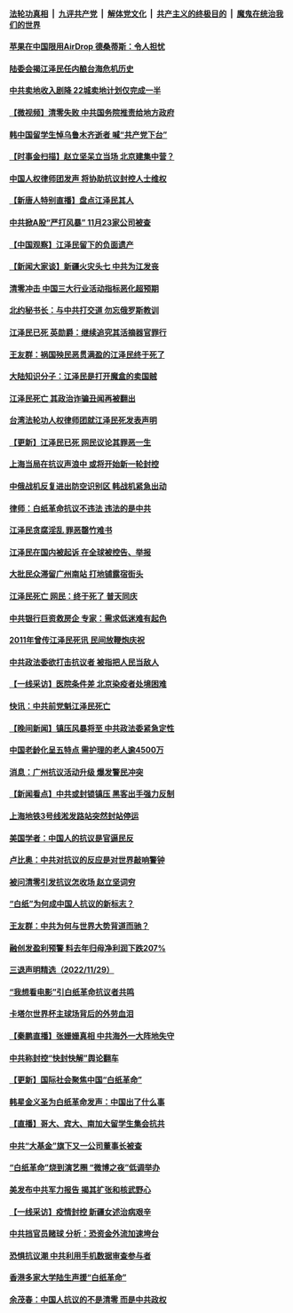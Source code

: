 ####  [法轮功真相](../../../../basic/blob/master/README.md?t=12010431) &nbsp;|&nbsp; [九评共产党](../../../../9ping.md/blob/master/README.md?t=12010431) &nbsp;|&nbsp; [解体党文化](../../../../jtdwh.md/blob/master/README.md?t=12010431)  &nbsp;|&nbsp; [共产主义的终极目的](../../../../gczydzjmd.md/blob/master/README.md?t=12010431) &nbsp;|&nbsp; [魔鬼在统治我们的世界](../../../../mgztzwmdsj.md/blob/master/README.md?t=12010431) 

#### [苹果在中国限用AirDrop 德桑蒂斯：令人担忧](../pages/nsc413/n13876137.md?t=12010431) 

#### [陆委会揭江泽民任内酿台海危机历史](../pages/nsc413/n13876196.md?t=12010431) 

#### [中共卖地收入剧降 22城卖地计划仅完成一半](../pages/nsc413/n13876229.md?t=12010431) 

#### [【微视频】清零失败 中共国务院推责给地方政府](../pages/nsc413/n13876084.md?t=12010431) 

#### [韩中国留学生悼乌鲁木齐逝者 喊“共产党下台”](../pages/nsc413/n13876166.md?t=12010431) 

#### [【时事金扫描】赵立坚呆立当场 北京建集中营？](../pages/nsc413/n13876191.md?t=12010431) 

#### [中国人权律师团发声 将协助抗议封控人士维权](../pages/nsc413/n13876064.md?t=12010431) 

#### [【新唐人特别直播】盘点江泽民其人](../pages/nsc413/n13876226.md?t=12010431) 

#### [中共掀A股“严打风暴” 11月23家公司被查](../pages/nsc413/n13876203.md?t=12010431) 

#### [【中国观察】江泽民留下的负面遗产](../pages/nsc413/n13876194.md?t=12010431) 

#### [【新闻大家谈】新疆火灾头七 中共为江发丧](../pages/nsc413/n13876165.md?t=12010431) 

#### [清零冲击 中国三大行业活动指标恶化超预期](../pages/nsc413/n13876195.md?t=12010431) 

#### [北约秘书长：与中共打交道 勿忘俄罗斯教训](../pages/nsc413/n13876156.md?t=12010431) 

#### [江泽民已死 英勋爵：继续追究其活摘器官罪行](../pages/nsc413/n13876197.md?t=12010431) 

#### [王友群：祸国殃民恶贯满盈的江泽民终于死了](../pages/nsc413/n13876096.md?t=12010431) 

#### [大陆知识分子：江泽民是打开魔盒的卖国贼](../pages/nsc413/n13876056.md?t=12010431) 

#### [江泽民死亡 其政治诈骗丑闻再被翻出](../pages/nsc413/n13876045.md?t=12010431) 

#### [台湾法轮功人权律师团就江泽民死发表声明](../pages/nsc413/n13876141.md?t=12010431) 

#### [【更新】江泽民已死 网民议论其罪恶一生](../pages/nsc413/n13876029.md?t=12010431) 

#### [上海当局在抗议声浪中 或将开始新一轮封控](../pages/nsc413/n13875873.md?t=12010431) 

#### [中俄战机反复进出防空识别区 韩战机紧急出动](../pages/nsc413/n13876063.md?t=12010431) 

#### [律师：白纸革命抗议不违法 违法的是中共](../pages/nsc413/n13875995.md?t=12010431) 

#### [江泽民贪腐淫乱 罪恶罄竹难书](../pages/nsc413/n13876017.md?t=12010431) 

#### [江泽民在国内被起诉 在全球被控告、举报](../pages/nsc413/n13876054.md?t=12010431) 

#### [大批民众滞留广州南站 打地铺露宿街头](../pages/nsc413/n13876026.md?t=12010431) 

#### [江泽民死亡 网民：终于死了 普天同庆](../pages/nsc413/n13875982.md?t=12010431) 

#### [中共银行巨资救房企 专家：需求低迷难有起色](../pages/nsc413/n13875280.md?t=12010431) 

#### [2011年曾传江泽民死讯 民间放鞭炮庆祝](../pages/nsc413/n13876008.md?t=12010431) 

#### [中共政法委欲打击抗议者 被指把人民当敌人](../pages/nsc413/n13875921.md?t=12010431) 

#### [【一线采访】医院条件差 北京染疫者处境困难](../pages/nsc413/n13875925.md?t=12010431) 

#### [快讯：中共前党魁江泽民死亡](../pages/nsc413/n13875999.md?t=12010431) 

#### [【晚间新闻】镇压风暴将至 中共政法委紧急定性](../pages/nsc413/n13875432.md?t=12010431) 


#### [中国老龄化呈五特点 需护理的老人逾4500万](../pages/nsc413/n13875255.md?t=12010431) 

#### [消息：广州抗议活动升级 爆发警民冲突](../pages/nsc413/n13875902.md?t=12010431) 

#### [【新闻看点】中共或封锁镇压 黑客出手强力反制](../pages/nsc413/n13875658.md?t=12010431) 

#### [上海地铁3号线淞发路站突然封站停运](../pages/nsc413/n13875759.md?t=12010431) 

#### [美国学者：中国人的抗议是官逼民反](../pages/nsc413/n13875852.md?t=12010431) 

#### [卢比奥：中共对抗议的反应是对世界敲响警钟](../pages/nsc413/n13875828.md?t=12010431) 

#### [被问清零引发抗议怎收场 赵立坚词穷](../pages/nsc413/n13875757.md?t=12010431) 

#### [“白纸”为何成中国人抗议的新标志？](../pages/nsc413/n13875761.md?t=12010431) 


#### [王友群：中共为何与世界大势背道而驰？](../pages/nsc413/n13875638.md?t=12010431) 

#### [融创发盈利预警 料去年归母净利润下跌207%](../pages/nsc413/n13875705.md?t=12010431) 

#### [三退声明精选（2022/11/29）](../pages/nsc413/n13875760.md?t=12010431) 

#### [“我想看电影”引白纸革命抗议者共鸣](../pages/nsc413/n13875742.md?t=12010431) 

#### [卡塔尔世界杯主球场背后的外劳血泪](../pages/nsc413/n13875681.md?t=12010431) 

#### [【秦鹏直播】张姗姗真相 中共海外一大阵地失守](../pages/nsc413/n13875626.md?t=12010431) 

#### [中共称封控“快封快解”舆论翻车](../pages/nsc413/n13875668.md?t=12010431) 

#### [【更新】国际社会聚焦中国“白纸革命”](../pages/nsc413/n13875376.md?t=12010431) 

#### [韩星金义圣为白纸革命发声：中国出了什么事](../pages/nsc413/n13875645.md?t=12010431) 

#### [【直播】哥大、宾大、南加大留学生集会抗共](../pages/nsc413/n13875540.md?t=12010431) 

#### [中共“大基金”旗下又一公司董事长被查](../pages/nsc413/n13875610.md?t=12010431) 

#### [“白纸革命”烧到演艺圈 “微博之夜”低调举办](../pages/nsc413/n13875558.md?t=12010431) 

#### [美发布中共军力报告 揭其扩张和核武野心](../pages/nsc413/n13875585.md?t=12010431) 

#### [【一线采访】疫情封控 新疆女述治病艰辛](../pages/nsc413/n13875400.md?t=12010431) 

#### [中共挡官员赌球 分析：恐资金外流加速垮台](../pages/nsc413/n13875242.md?t=12010431) 

#### [恐惧抗议潮 中共利用手机数据审查参与者](../pages/nsc413/n13875552.md?t=12010431) 

#### [香港多家大学陆生声援“白纸革命”](../pages/nsc413/n13875553.md?t=12010431) 

#### [余茂春：中国人抗议的不是清零 而是中共政权](../pages/nsc413/n13875591.md?t=12010431) 

